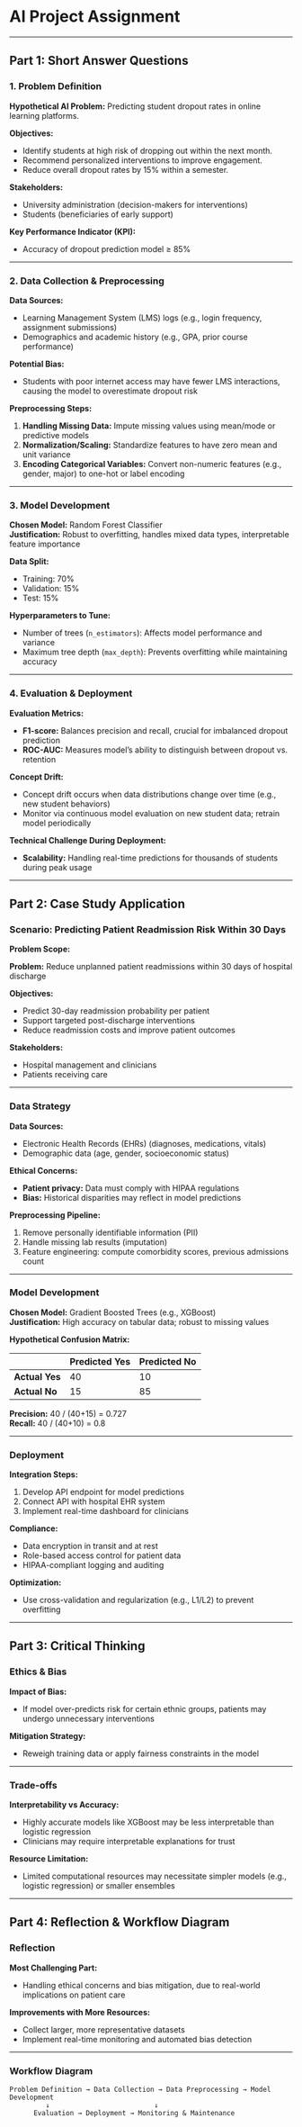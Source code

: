 # AI Project Assignment

---

## Part 1: Short Answer Questions

### 1. Problem Definition

**Hypothetical AI Problem:** Predicting student dropout rates in online learning platforms.

**Objectives:**
- Identify students at high risk of dropping out within the next month.
- Recommend personalized interventions to improve engagement.
- Reduce overall dropout rates by 15% within a semester.

**Stakeholders:**
- University administration (decision-makers for interventions)
- Students (beneficiaries of early support)

**Key Performance Indicator (KPI):**
- Accuracy of dropout prediction model ≥ 85%

---

### 2. Data Collection & Preprocessing

**Data Sources:**
- Learning Management System (LMS) logs (e.g., login frequency, assignment submissions)
- Demographics and academic history (e.g., GPA, prior course performance)

**Potential Bias:**
- Students with poor internet access may have fewer LMS interactions, causing the model to overestimate dropout risk

**Preprocessing Steps:**
1. **Handling Missing Data:** Impute missing values using mean/mode or predictive models
2. **Normalization/Scaling:** Standardize features to have zero mean and unit variance
3. **Encoding Categorical Variables:** Convert non-numeric features (e.g., gender, major) to one-hot or label encoding

---

### 3. Model Development

**Chosen Model:** Random Forest Classifier  
**Justification:** Robust to overfitting, handles mixed data types, interpretable feature importance

**Data Split:**
- Training: 70%
- Validation: 15%
- Test: 15%

**Hyperparameters to Tune:**
- Number of trees (`n_estimators`): Affects model performance and variance
- Maximum tree depth (`max_depth`): Prevents overfitting while maintaining accuracy

---

### 4. Evaluation & Deployment

**Evaluation Metrics:**
- **F1-score:** Balances precision and recall, crucial for imbalanced dropout prediction
- **ROC-AUC:** Measures model’s ability to distinguish between dropout vs. retention

**Concept Drift:**
- Concept drift occurs when data distributions change over time (e.g., new student behaviors)
- Monitor via continuous model evaluation on new student data; retrain model periodically

**Technical Challenge During Deployment:**
- **Scalability:** Handling real-time predictions for thousands of students during peak usage

---

## Part 2: Case Study Application

### Scenario: Predicting Patient Readmission Risk Within 30 Days

**Problem Scope:**

**Problem:** Reduce unplanned patient readmissions within 30 days of hospital discharge

**Objectives:**
- Predict 30-day readmission probability per patient
- Support targeted post-discharge interventions
- Reduce readmission costs and improve patient outcomes

**Stakeholders:**
- Hospital management and clinicians
- Patients receiving care

---

### Data Strategy

**Data Sources:**
- Electronic Health Records (EHRs) (diagnoses, medications, vitals)
- Demographic data (age, gender, socioeconomic status)

**Ethical Concerns:**
- **Patient privacy:** Data must comply with HIPAA regulations
- **Bias:** Historical disparities may reflect in model predictions

**Preprocessing Pipeline:**
1. Remove personally identifiable information (PII)
2. Handle missing lab results (imputation)
3. Feature engineering: compute comorbidity scores, previous admissions count

---

### Model Development

**Chosen Model:** Gradient Boosted Trees (e.g., XGBoost)  
**Justification:** High accuracy on tabular data; robust to missing values

**Hypothetical Confusion Matrix:**

|                | Predicted Yes | Predicted No |
|----------------|---------------|--------------|
| **Actual Yes** | 40            | 10           |
| **Actual No**  | 15            | 85           |

**Precision:** 40 / (40+15) = 0.727  
**Recall:** 40 / (40+10) = 0.8

---

### Deployment

**Integration Steps:**
1. Develop API endpoint for model predictions
2. Connect API with hospital EHR system
3. Implement real-time dashboard for clinicians

**Compliance:**
- Data encryption in transit and at rest
- Role-based access control for patient data
- HIPAA-compliant logging and auditing

**Optimization:**
- Use cross-validation and regularization (e.g., L1/L2) to prevent overfitting

---

## Part 3: Critical Thinking

### Ethics & Bias

**Impact of Bias:**
- If model over-predicts risk for certain ethnic groups, patients may undergo unnecessary interventions

**Mitigation Strategy:**
- Reweigh training data or apply fairness constraints in the model

---

### Trade-offs

**Interpretability vs Accuracy:**
- Highly accurate models like XGBoost may be less interpretable than logistic regression
- Clinicians may require interpretable explanations for trust

**Resource Limitation:**
- Limited computational resources may necessitate simpler models (e.g., logistic regression) or smaller ensembles

---

## Part 4: Reflection & Workflow Diagram

### Reflection

**Most Challenging Part:**
- Handling ethical concerns and bias mitigation, due to real-world implications on patient care

**Improvements with More Resources:**
- Collect larger, more representative datasets
- Implement real-time monitoring and automated bias detection

---

### Workflow Diagram

```text
Problem Definition → Data Collection → Data Preprocessing → Model Development
         ↓                          ↓
      Evaluation → Deployment → Monitoring & Maintenance
